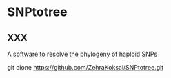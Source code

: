 # SNPtotree
## XXX
 A software to resolve the phylogeny of haploid SNPs

git clone https://github.com/ZehraKoksal/SNPtotree.git